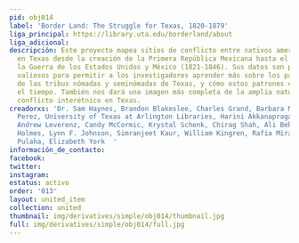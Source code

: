 ```yaml
---
pid: obj014
label: 'Border Land: The Struggle for Texas, 1820-1879'
liga_principal: https://library.uta.edu/borderland/about
liga_adicional: 
descripción: Este proyecto mapea sitios de conflicto entre nativos americanos y euroamericanos
  en Texas desde la creación de la Primera República Mexicana hasta el estallido de
  la Guerra de los Estados Unidos y México (1821-1846). Sus datos son particularmente
  valiosos para permitir a los investigadores aprender más sobre los patrones de movilidad
  de las tribus nómadas y seminómadas de Texas, y cómo estos patrones cambiaron con
  el tiempo. También nos dará una imagen más completa de la amplia naturaleza del
  conflicto interétnico en Texas.
creadorxs: 'Dr. Sam Haynes, Brandon Blakeslee, Charles Grand, Barbara Moore, Elias
  Perez, University of Texas at Arlington Libraries, Harini Akkanapragada, Ben Huseman,
  Andrew Leverenz, Candy McCormic, Krystal Schenk, Chirag Shah, Ali Behseresht, Ramona
  Holmes, Lynn F. Johnson, Simranjeet Kaur, William Kingren, Rafia Mirza, Sarbajeet
  Pulaha, Elizabeth York  '
información_de_contacto: 
facebook: 
twitter: 
instagram: 
estatus: activo
order: '013'
layout: united_item
collection: united
thumbnail: img/derivatives/simple/obj014/thumbnail.jpg
full: img/derivatives/simple/obj014/full.jpg
---
```

